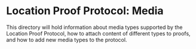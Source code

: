 # Location Proof Protocol: Media 

This directory will hold information about media types supported by the Location Proof Protocol, how to attach content of different types to proofs, and how to add new media types to the protocol.